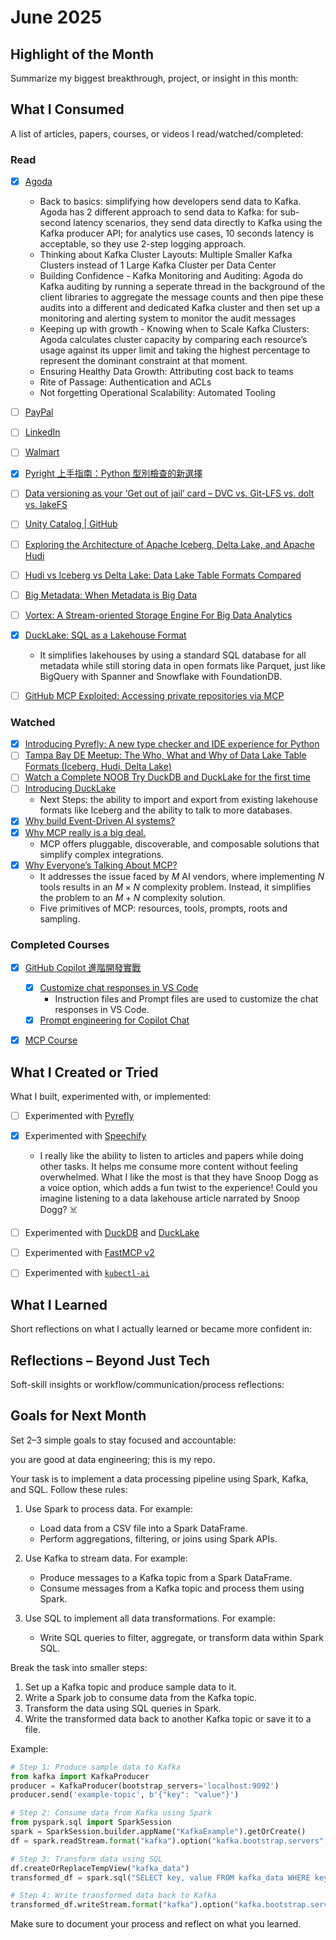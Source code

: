 # June 2025

## Highlight of the Month
Summarize my biggest breakthrough, project, or insight in this month:

> 


## What I Consumed
A list of articles, papers, courses, or videos I read/watched/completed:

### Read

- [x] [Agoda](https://medium.com/agoda-engineering/how-agoda-manages-1-8-trillion-events-per-day-on-kafka-1d6c3f4a7ad1)
    - Back to basics: simplifying how developers send data to Kafka. Agoda has 2 different approach to send data to Kafka: for sub-second latency scenarios, they send data directly to Kafka using the Kafka producer API; for analytics use cases, 10 seconds latency is acceptable, so they use 2-step logging approach.
    - Thinking about Kafka Cluster Layouts: Multiple Smaller Kafka Clusters instead of 1 Large Kafka Cluster per Data Center
    - Building Confidence - Kafka Monitoring and Auditing: Agoda do Kafka auditing by running a seperate thread in the background of the client libraries to aggregate the message counts and then pipe these audits into a different and dedicated Kafka cluster and then set up a monitoring and alerting system to monitor the audit messages
    - Keeping up with growth - Knowing when to Scale Kafka Clusters: Agoda calculates cluster capacity by comparing each resource’s usage against its upper limit and taking the highest percentage to represent the dominant constraint at that moment.
    - Ensuring Healthy Data Growth: Attributing cost back to teams
    - Rite of Passage: Authentication and ACLs
    - Not forgetting Operational Scalability: Automated Tooling
- [ ] [PayPal](https://developer.paypal.com/community/blog/scaling-kafka-to-support-paypals-data-growth/)
- [ ] [LinkedIn](https://www.linkedin.com/blog/engineering/data-streaming-processing/revolutionizing-real-time-streaming-processing--4-trillion-event)
- [ ] [Walmart](https://www.confluent.io/blog/walmart-real-time-inventory-management-using-kafka/)
- [x] [Pyright 上手指南：Python 型別檢查的新選擇](https://blog.kyomind.tw/pyright/)
- [ ] [Data versioning as your ‘Get out of jail’ card – DVC vs. Git-LFS vs. dolt vs. lakeFS](https://lakefs.io/blog/dvc-vs-git-vs-dolt-vs-lakefs/)
- [ ] [Unity Catalog | GitHub](https://github.com/unitycatalog/unitycatalog)
- [ ] [Exploring the Architecture of Apache Iceberg, Delta Lake, and Apache Hudi](https://www.dremio.com/blog/exploring-the-architecture-of-apache-iceberg-delta-lake-and-apache-hudi/)
- [ ] [Hudi vs Iceberg vs Delta Lake: Data Lake Table Formats Compared](https://lakefs.io/blog/hudi-iceberg-and-delta-lake-data-lake-table-formats-compared/)
- [ ] [Big Metadata: When Metadata is Big Data](https://research.google/pubs/big-metadata-when-metadata-is-big-data/)
- [ ] [Vortex: A Stream-oriented Storage Engine For Big Data Analytics](https://research.google/pubs/vortex-a-stream-oriented-storage-engine-for-big-data-analytics/)
- [x] [DuckLake: SQL as a Lakehouse Format](https://duckdb.org/2025/05/27/ducklake.html)
    - It simplifies lakehouses by using a standard SQL database for all metadata while still storing data in open formats like Parquet, just like BigQuery with Spanner and Snowflake with FoundationDB.
- [ ] [GitHub MCP Exploited: Accessing private repositories via MCP](https://invariantlabs.ai/blog/mcp-github-vulnerability)


### Watched


- [x] [Introducing Pyrefly: A new type checker and IDE experience for Python](https://www.youtube.com/watch?v=LXaFRKrTJVU)
- [ ] [Tampa Bay DE Meetup: The Who, What and Why of Data Lake Table Formats (Iceberg, Hudi, Delta Lake)](https://www.youtube.com/watch?v=1eEcWopaFqE)
- [ ] [Watch a Complete NOOB Try DuckDB and DuckLake for the first time](https://www.youtube.com/watch?v=R_tgEBaEDf0)
- [ ] [Introducing DuckLake](https://www.youtube.com/watch?v=zeonmOO9jm4)
    - Next Steps: the ability to import and export from existing lakehouse formats like Iceberg and the ability to talk to more databases.
- [x] [Why build Event-Driven AI systems?](https://www.youtube.com/watch?v=f3tWgpIZemg)
- [x] [Why MCP really is a big deal.](https://www.youtube.com/watch?v=FLpS7OfD5-s)
    - MCP offers pluggable, discoverable, and composable solutions that simplify complex integrations.
- [x] [Why Everyone’s Talking About MCP?](https://www.youtube.com/watch?v=_d0duu3dED4)
    - It addresses the issue faced by $M$ AI vendors, where implementing $N$ tools results in an $M \times N$ complexity problem. Instead, it simplifies the problem to an $M+N$ complexity solution.
    - Five primitives of MCP: resources, tools, prompts, roots and sampling.

### Completed Courses

- [x] [GitHub Copilot 進階開發實戰](https://learn.duotify.com/courses/gh-copilot-pro)
    - [x] [Customize chat responses in VS Code](https://code.visualstudio.com/docs/copilot/copilot-customization)
        - Instruction files and Prompt files are used to customize the chat responses in VS Code.
    - [x] [Prompt engineering for Copilot Chat](https://code.visualstudio.com/docs/copilot/chat/prompt-crafting)
- [x] [MCP Course](https://huggingface.co/learn/mcp-course/en/unit0/introduction)




## What I Created or Tried
What I built, experimented with, or implemented:

- [ ] Experimented with [Pyrefly](https://pyrefly.org/)
- [x] Experimented with [Speechify](https://speechify.com/)
    - I really like the ability to listen to articles and papers while doing other tasks. It helps me consume more content without feeling overwhelmed. What I like the most is that they have Snoop Dogg as a voice option, which adds a fun twist to the experience! Could you imagine listening to a data lakehouse article narrated by Snoop Dogg? ☠️
- [ ] Experimented with [DuckDB](https://duckdb.org/) and [DuckLake](https://ducklake.select/)
- [ ] Experimented with [FastMCP v2](https://github.com/jlowin/fastmcp)
- [ ] Experimented with [`kubectl-ai`](https://github.com/GoogleCloudPlatform/kubectl-ai)


## What I Learned
Short reflections on what I actually learned or became more confident in:




## Reflections – Beyond Just Tech
Soft-skill insights or workflow/communication/process reflections:




## Goals for Next Month
Set 2–3 simple goals to stay focused and accountable:


you are good at data engineering; this is my repo.

Your task is to implement a data processing pipeline using Spark, Kafka, and SQL. Follow these rules:

1. Use Spark to process data. For example:
   - Load data from a CSV file into a Spark DataFrame.
   - Perform aggregations, filtering, or joins using Spark APIs.

2. Use Kafka to stream data. For example:
   - Produce messages to a Kafka topic from a Spark DataFrame.
   - Consume messages from a Kafka topic and process them using Spark.

3. Use SQL to implement all data transformations. For example:
   - Write SQL queries to filter, aggregate, or transform data within Spark SQL.

Break the task into smaller steps:
1. Set up a Kafka topic and produce sample data to it.
2. Write a Spark job to consume data from the Kafka topic.
3. Transform the data using SQL queries in Spark.
4. Write the transformed data back to another Kafka topic or save it to a file.

Example:
```python
# Step 1: Produce sample data to Kafka
from kafka import KafkaProducer
producer = KafkaProducer(bootstrap_servers='localhost:9092')
producer.send('example-topic', b'{"key": "value"}')

# Step 2: Consume data from Kafka using Spark
from pyspark.sql import SparkSession
spark = SparkSession.builder.appName("KafkaExample").getOrCreate()
df = spark.readStream.format("kafka").option("kafka.bootstrap.servers", "localhost:9092").option("subscribe", "example-topic").load()

# Step 3: Transform data using SQL
df.createOrReplaceTempView("kafka_data")
transformed_df = spark.sql("SELECT key, value FROM kafka_data WHERE key IS NOT NULL")

# Step 4: Write transformed data back to Kafka
transformed_df.writeStream.format("kafka").option("kafka.bootstrap.servers", "localhost:9092").option("topic", "transformed-topic").start()
```

Make sure to document your process and reflect on what you learned.